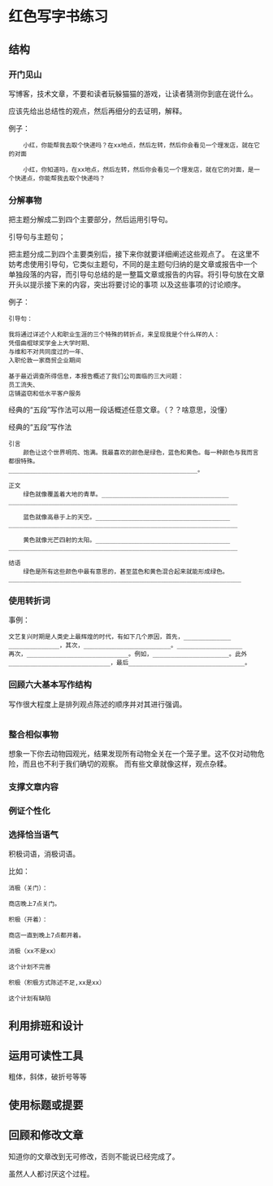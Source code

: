 # 红色写字书练习

## 结构

### 开门见山

写博客，技术文章，不要和读者玩躲猫猫的游戏，让读者猜测你到底在说什么。

应该先给出总结性的观点，然后再细分的去证明，解释。

例子：
```shell
    小红，你能帮我去取个快递吗？在xx地点，然后左转，然后你会看见一个理发店，就在它的对面

    小红，你知道吗，在xx地点，然后左转，然后你会看见一个理发店，就在它的对面，是一个快递点，你能帮我去取个快递吗？
```

### 分解事物
把主题分解成二到四个主要部分，然后运用引导句。

引导句与主题句；

把主题分成二到四个主要类别后，接下来你就要详细阐述这些观点了。
在这里不妨考虑使用引导句，它类似主题句，不同的是主题句归纳的是文章或报告中一个
单独段落的内容，而引导句总结的是一整篇文章或报告的内容。将引导句放在文章开头以提示接下来的内容，突出将要讨论的事项
以及这些事项的讨论顺序。

例子：
```shell
引导句：

我将通过详述个人和职业生涯的三个特殊的转折点，来呈现我是个什么样的人：
凭借曲棍球奖学金上大学时期、
与维和不对共同度过的一年、
入职伦敦一家商贸企业期间

基于最近调查所得信息，本报告概述了我们公司面临的三大问题：
员工流失、
店铺盗窃和低水平客户服务
```

经典的“五段”写作法可以用一段话概述任意文章。（？？啥意思，没懂）

经典的“五段”写作法
```shell
引言
    颜色让这个世界明亮、饱满。我最喜欢的颜色是绿色，蓝色和黄色。每一种颜色与我而言都很特殊。
____________________________________________________。

正文
    绿色就像覆盖着大地的青草。___________________________________
_______________________________________________________________

    蓝色就像高悬于上的天空。_____________________________________
_______________________________________________________________

    黄色就像光芒四射的太阳。_____________________________________
_______________________________________________________________

结语
    绿色是所有这些颜色中最有意思的，甚至蓝色和黄色混合起来就能形成绿色。
________________________________________________________________
```

### 使用转折词

事例：
```shell
文艺复兴时期是人类史上最辉煌的时代，有如下几个原因，首先，_____________
______________，其次，________________________。__________________
再次，____________________________。例如，_____________________。此外
____________________________，最后________________________________。
```

### 回顾六大基本写作结构

写作很大程度上是排列观点陈述的顺序并对其进行强调。

<img :src="'https://static01.imgkr.com/temp/158f17a323004ddd9f0f0db4e824b28a.jpg'" />

### 整合相似事物

想象一下你去动物园观光，结果发现所有动物全关在一个笼子里。这不仅对动物危险，而且也不利于我们确切的观察。
而有些文章就像这样，观点杂糅。

### 支撑文章内容

### 例证个性化

### 选择恰当语气
积极词语，消极词语。

比如：

```shell
消极（关门）：

商店晚上7点关门。

积极（开着）：

商店一直到晚上7点都开着。
```

```shell
消极（xx不是xx）

这个计划不完善

积极（积极方式陈述不足,xx是xx）

这个计划有缺陷
```

## 利用排班和设计

## 运用可读性工具
粗体，斜体，破折号等等

## 使用标题或提要

## 回顾和修改文章
知道你的文章改到无可修改，否则不能说已经完成了。

虽然人人都讨厌这个过程。